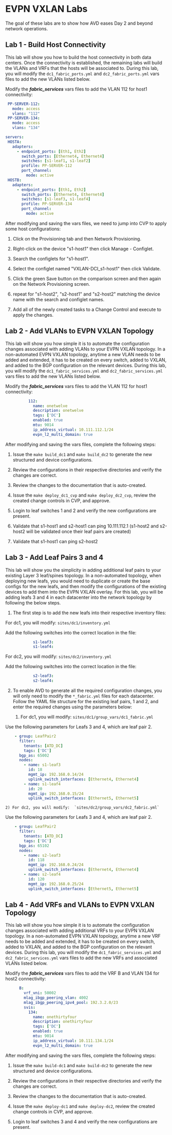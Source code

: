 # EVPN VXLAN Labs

The goal of these labs are to show how AVD eases Day 2 and beyond network operations. 

## Lab 1 - Build Host Connectivity

This lab will show you how to build the host connectivity in both data centers. Once the connectivity is established, the remaining labs will build the VLANs and VRFs that the hosts will be associated to.  During this lab, you will modify the `dc1_fabric_ports.yml` and `dc2_fabric_ports.yml` vars files to add the new VLANs listed below.  

Modify the ***fabric_services*** vars files to add the VLAN 112 for host1 connectivity:

```yaml
 PP-SERVER-112:
   mode: access
   vlans: "112"
 PP-SERVER-134:
   mode: access
   vlans: "134"

servers:
 HOSTA:
   adapters:
     - endpoint_ports: [Eth1, Eth2]
       switch_ports: [Ethernet4, Ethernet4]
       switches: [s1-leaf1, s1-leaf2]
       profile: PP-SERVER-112
       port_channel:
         mode: active
 HOSTB:
   adapters:
     - endpoint_ports: [Eth1, Eth2]
       switch_ports: [Ethernet4, Ethernet4]
       switches: [s1-leaf3, s1-leaf4]
       profile: PP-SERVER-134
       port_channel:
         mode: active  
```

After modifying and saving the vars files, we need to jump into CVP to apply some host configurations:

1) Click on the Provisioning tab and then Network Provisioning.

2) Right-click on the device "s1-host1" then click Manage - Configlet.

3) Search the configlets for "s1-host1".

4) Select the configlet named "VXLAN-DCI_s1-host1" then click Validate.

5) Click the green Save button on the comparison screen and then again on the Network Provisioning screen.

6) repeat for "s1-host2", "s2-host1" and "s2-host2" matching the device name with the search and configlet names.

7) Add all of the newly created tasks to a Change Control and execute to apply the changes.

## Lab 2 - Add VLANs to EVPN VXLAN Topology

This lab will show you how simple it is to automate the configuration changes associated with adding VLANs to your EVPN VXLAN topology.  In a non-automated EVPN VXLAN topology, anytime a new VLAN needs to be added and extended, it has to be created on every switch, added to VXLAN, and added to the BGP configuration on the relevant devices.  During this lab, you will modify the `dc1_fabric_services.yml` and `dc2_fabric_services.yml` vars files to add the new VLANs listed below.  

Modify the ***fabric_services*** vars files to add the VLAN 112 for host1 connectivity:

```yaml
          112:
            name: onetwelve
            description: onetwelve
            tags: ['DC']
            enabled: true
            mtu: 9014
            ip_address_virtual: 10.111.112.1/24
            evpn_l2_multi_domain: true
```

After modifying and saving the vars files, complete the following steps:

1) Issue the `make build_dc1` and `make build_dc2` to generate the new structured and device configurations.

2) Review the configurations in their respective directories and verify the changes are correct.

3) Review the changes to the documentation that is auto-created.

4) Issue the `make deploy_dc1_cvp` and `make deploy_dc2_cvp`, review the created change controls in CVP, and approve.

5) Login to leaf switches 1 and 2 and verify the new configurations are present.

6) Validate that s1-host1 and s2-host1 can ping 10.111.112.1 (s1-host2 and s2-host2 will be validated once their leaf pairs are created)

7) Validate that s1-host1 can ping s2-host2

## Lab 3 - Add Leaf Pairs 3 and 4

This lab will show you the simplicity in adding additional leaf pairs to your existing Layer 3 leaf/spines topology.  In a non-automated topology, when deploying new leafs, you would need to duplicate or create the base configs for the new leafs, and then modify the configurations of the existing devices to add them into the EVPN VXLAN overlay.  For this lab, you will be adding leafs 3 and 4 in each datacenter into the network topology by following the below steps.

1) The first step is to add the new leafs into their respective inventory files:

For dc1, you will modify:  `sites/dc1/inventory.yml`

Add the following switches into the correct location in the file:

```yaml
            s1-leaf3:
            s1-leaf4:
```

For dc2, you will modify:  `sites/dc2/inventory.yml`

Add the following switches into the correct location in the file:

```yaml
            s2-leaf3:
            s2-leaf4:
```

2) To enable AVD to generate all the required configuration changes, you will only need to modify the `*_fabric.yml` files for each datacenter.  Follow the  YAML file structure for the existing leaf pairs, 1 and 2, and enter the required changes using the parameters below:

    1) For dc1, you will modify:  `sites/dc1/group_vars/dc1_fabric.yml`

Use the following parameters for Leafs 3 and 4, which are leaf pair 2.

```yaml
    - group: LeafPair2
      filter:
        tenants: [ATD_DC]
        tags: ['DC']
      bgp_as: 65002
      nodes:
        - name: s1-leaf3
          id: 18
          mgmt_ip: 192.168.0.14/24
          uplink_switch_interfaces: [Ethernet4, Ethernet4]
        - name: s1-leaf4
          id: 20
          mgmt_ip: 192.168.0.15/24
          uplink_switch_interfaces: [Ethernet5, Ethernet5]
```

    2) For dc2, you will modify:  `sites/dc2/group_vars/dc2_fabric.yml`

Use the following parameters for Leafs 3 and 4, which are leaf pair 2.

```yaml
    - group: LeafPair2
      filter:
        tenants: [ATD_DC]
        tags: ['DC']
      bgp_as: 65102
      nodes:
        - name: s2-leaf3
          id: 118
          mgmt_ip: 192.168.0.24/24
          uplink_switch_interfaces: [Ethernet4, Ethernet4]
        - name: s2-leaf4
          id: 120
          mgmt_ip: 192.168.0.25/24
          uplink_switch_interfaces: [Ethernet5, Ethernet5]
```
## Lab 4 - Add VRFs and VLANs to EVPN VXLAN Topology

This lab will show you how simple it is to automate the configuration changes associated with adding additional VRFs to your EVPN VXLAN topology.  In a non-automated EVPN VXLAN topology, anytime a new VRF needs to be added and extended, it has to be created on every switch, added to VXLAN, and added to the BGP configuration on the relevant devices.  During this lab, you will modify the `dc1_fabric_services.yml` and `dc2_fabric_services.yml` vars files to add the new VRFs and associated VLANs listed below.  

Modify the ***fabric_services*** vars files to add the VRF B and VLAN 134 for host2 connectivity:

```yaml
      B:
        vrf_vni: 50002
        mlag_ibgp_peering_vlan: 4002
        mlag_ibgp_peering_ipv4_pool: 192.3.2.0/23
        svis:
          134:
            name: onethirtyfour
            description: onethirtyfour
            tags: ['DC']
            enabled: true
            mtu: 9014
            ip_address_virtual: 10.111.134.1/24
            evpn_l2_multi_domain: true
```

After modifying and saving the vars files, complete the following steps:

1) Issue the `make build-dc1` and `make build-dc2` to generate the new structured and device configurations.

2) Review the configurations in their respective directories and verify the changes are correct.  

3) Review the changes to the documentation that is auto-created.

4) Issue the `make deploy-dc1` and `make deploy-dc2`, review the created change controls in CVP, and approve.

5) Login to leaf switches 3 and 4 and verify the new configurations are present.
